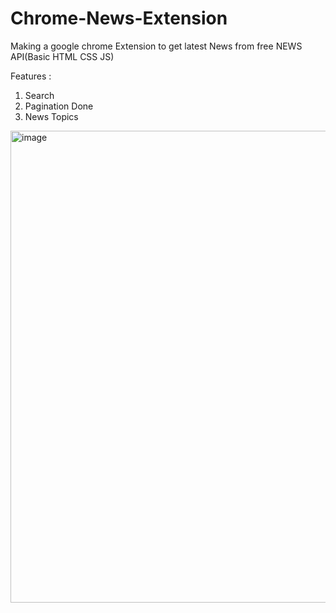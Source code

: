 # Chrome-News-Extension
Making a google chrome Extension to get latest News from free NEWS API(Basic HTML CSS JS)

Features : 
1. Search
2. Pagination Done
3. News Topics

<img width="755" alt="image" src="https://user-images.githubusercontent.com/34415275/154838847-58ae4920-438c-41a1-8887-add19c650b60.png">
